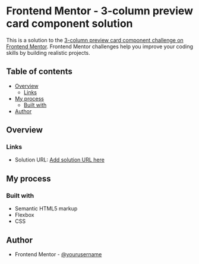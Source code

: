 # Frontend Mentor - 3-column preview card component solution

This is a solution to the [3-column preview card component challenge on Frontend Mentor](https://www.frontendmentor.io/challenges/3column-preview-card-component-pH92eAR2-). Frontend Mentor challenges help you improve your coding skills by building realistic projects. 

## Table of contents

- [Overview](#overview)
  - [Links](#links)
- [My process](#my-process)
  - [Built with](#built-with)
- [Author](#author)




## Overview



### Links

- Solution URL: [Add solution URL here](https://your-solution-url.com)


## My process

### Built with

- Semantic HTML5 markup
- Flexbox
- CSS


## Author

- Frontend Mentor - [@yourusername](https://www.frontendmentor.io/profile/yourusername)


